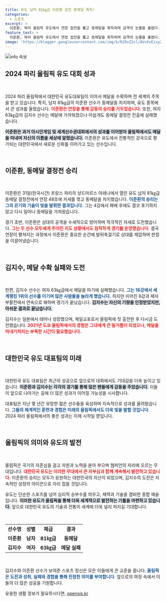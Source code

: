 ```yaml
---
title: 유도 남자 81㎏급 이준환 값진 동메달 획득!
categories:
  - 스포츠
excerpt: >
  이준환, 파리 올림픽 유도에서 연장 접전을 뚫고 동메달을 획득하며 감격의 눈물을 흘렸다. 반면, 제일교포 3세 김지수는 세계 1위에 맞서 패배하며 메달의 꿈이 무산됐다. 클릭해서 이들의 치열한 승부를 확인해보세요!
feature_text: >
  이준환, 파리 올림픽 유도에서 연장 접전을 뚫고 동메달을 획득하며 감격의 눈물을 흘렸다. 반면, 제일교포 3세 김지수는 세계 1위에 맞서 패배하며 메달의 꿈이 무산됐다. 클릭해서 이들의 치열한 승부를 확인해보세요!
image: 'https://blogger.googleusercontent.com/img/b/R29vZ2xl/AVvXsEixyZcFfHzMRdzZMjFBmAUKJYCLCGyLL1o632UiGVXcaFdKo_bkvkuCioo0uUKlGfBVcT3P84aROyZIXSBEx3Aw5nCQ3pTgDom1WDC4m8eifvWiAmWEEVb4x6G_l8C0QH225ldMjyaFvpxGEBGNO37VmDTDMHGhJPq73UglMfDca1-0aw/s1600/blogspot.png'
---
```


<p><img src="https://blogger.googleusercontent.com/img/b/R29vZ2xl/AVvXsEixyZcFfHzMRdzZMjFBmAUKJYCLCGyLL1o632UiGVXcaFdKo_bkvkuCioo0uUKlGfBVcT3P84aROyZIXSBEx3Aw5nCQ3pTgDom1WDC4m8eifvWiAmWEEVb4x6G_l8C0QH225ldMjyaFvpxGEBGNO37VmDTDMHGhJPq73UglMfDca1-0aw/s1600/blogspot.png" alt="info 속보" /></p>

<h2 data-ke-size="size26">2024 파리 올림픽 유도 대회 성과</h2>

<p data-ke-size="size16">&nbsp;</p>

<p>2024 파리 올림픽에서 대한민국 유도대표팀이 이어서 메달을 수확하며 전 세계의 주목을 받고 있습니다. 특히, 남자 81㎏급의 이준환 선수가 동메달을 차지하며, 유도 종목에서 큰 성과를 올렸습니다. <b><span style="color: #ee2323;">이준환은 연장을 통해 감동의 승리를 거두었습니다.</span></b> 또한, 여자 63㎏급의 김지수 선수는 메달에 가까워졌으나 아쉽게도 동메달 결정전 진출에 실패했습니다.</p>

<p><b><span style="background-color: #21538527;">이준환은 과거 아시안게임 및 세계선수권대회에서의 성과를 이어받아 올림픽에서도 메달을 따내며 자신의 이름을 세상에 알렸습니다.</span></b> 이준환은 유도에서 전통적인 강국으로 평가되는 대한민국에서 새로운 신화를 이어가고 있는 선수입니다.</p>

<p data-ke-size="size16">&nbsp;</p>

<h2 data-ke-size="size26">이준환, 동메달 결정전 승리</h2>

<p data-ke-size="size16">&nbsp;</p>

<p>이준환은 31일(한국시간) 프랑스 파리의 샹드마르스 아레나에서 열린 유도 남자 81㎏급 동메달 결정전에서 연장 48초에 카세를 꺾고 동메달을 차지했습니다. <b><span style="color: #1a5490;">이준환의 승리는 그의 끈기와 기술이 빛을 발휘한 결과입니다.</span></b> 그는 4강에서 패배 후에도 결코 포기하지 않고 다시 일어나 동메달을 가져왔습니다. </p>

<p>경기 초반, 이준환은 상대의 공격을 수세적으로 방어하며 적극적인 자세로 도전했습니다. <b><span style="color: #ee2323;">그는 두 선수 모두에게 주어진 지도 상황에서도 침착하게 경기를 운영했습니다.</span></b> 결국 연장이 펼쳐지는 과정에서 이준환은 중요한 순간에 발뒤축걸기로 상대를 제압하며 판정을 이끌어냈습니다.</p>

<p data-ke-size="size16">&nbsp;</p>

<h2 data-ke-size="size26">김지수, 메달 수확 실패와 도전</h2>

<p data-ke-size="size16">&nbsp;</p>

<p>한편, 김지수 선수는 여자 63㎏급에서 메달을 따기에 실패했습니다. <b><span style="color: #1a5490;">그는 16강에서 세계랭킹 1위의 선수를 이기며 많은 사람들을 놀라게 했습니다.</span></b> 하지만 이어진 8강과 패자부활전에서 연속으로 패하며 경기가 끝났습니다. <b><span style="background-color: #21538527;">김지수는 자신의 기량을 인정받았지만, 아쉬운 결과로 끝났습니다.</span></b></p>

<p>김지수는 일본에서 태어나 성장했으며, 재일교포로서 올림픽에 첫 출전한 후 다시금 도전했습니다. <b><span style="color: #ee2323;">2021년 도쿄 올림픽에서의 경험은 그녀에게 큰 밑거름이 되었으나, 메달을 따내기까지는 부족한 시간이 필요했습니다.</span></b></p>

<p data-ke-size="size16">&nbsp;</p>

<h2 data-ke-size="size26">대한민국 유도 대표팀의 미래</h2>

<p data-ke-size="size16">&nbsp;</p>

<p>대한민국 유도 대표팀은 최근의 성공으로 앞으로의 대회에서도 기대감을 더욱 높이고 있습니다. <b><span style="background-color: #21538527;">이준환과 김지수는 각각의 경기를 통해 많은 팬들에게 감동을 주었습니다.</span></b> 이들이 앞으로 나아가는 길에 더 많은 성과가 이어질 가능성을 시사합니다.</p>

<p>대표팀은 지난 몇 년간 유망한 젊은 선수들을 육성하며 지속적으로 성과를 올려왔습니다. <b><span style="color: #1a5490;">그들의 체계적인 훈련과 경험은 미래의 올림픽에서도 더욱 빛을 발할 것입니다.</span></b> 2024 파리 올림픽에서의 좋은 성과는 이제 시작일 뿐입니다.</p>

<p data-ke-size="size16">&nbsp;</p>

<h2 data-ke-size="size26">올림픽의 의미와 유도의 발전</h2>

<p data-ke-size="size16">&nbsp;</p>

<p>올림픽은 국가의 자존심을 걸고 자원과 노력을 쏟아 부으며 챔피언의 자리에 오르는 무대입니다. <b><span style="color: #ee2323;">대한민국 유도는 이러한 무대에서 큰 자부심과 함께 계속해서 발전하고 있습니다.</span></b> 이준환의 승리는 모두가 응원하는 대한민국의 자산이 되었으며, 김지수의 도전은 지속적인 성장의 아이콘으로 자리 잡을 것입니다.</p>

<p>유도는 단순한 스포츠를 넘어 심리적 승부수를 띄우고, 체력과 기술을 겸비한 종합 예술입니다. <b><span style="background-color: #21538527;">이러한 유도가 올림픽을 통해 더욱 세계적으로 발전하는 기틀을 마련하고 있습니다.</span></b> 앞으로 대한민국 유도의 기술과 전통이 세계에 더욱 널리 퍼지길 기대합니다.</p>

<p data-ke-size="size16">&nbsp;</p>

<table style="width: 100%; border-collapse: collapse;">
<tr>
<td style="text-align: center; height: 17px;"><b>선수명</b></td>
<td style="text-align: center; height: 17px;"><b>성별</b></td>
<td style="text-align: center; height: 17px;"><b>체급</b></td>
<td style="text-align: center; height: 17px;"><b>결과</b></td>
</tr>
<tr>
<td style="text-align: center; height: 17px;"><b>이준환</b></td>
<td style="text-align: center; height: 17px;"><b>남자</b></td>
<td style="text-align: center; height: 17px;"><b>81㎏급</b></td>
<td style="text-align: center; height: 17px;"><b>동메달</b></td>
</tr>
<tr>
<td style="text-align: center; height: 17px;"><b>김지수</b></td>
<td style="text-align: center; height: 17px;"><b>여자</b></td>
<td style="text-align: center; height: 17px;"><b>63㎏급</b></td>
<td style="text-align: center; height: 17px;"><b>메달 실패</b></td>
</tr>
</table>

<p data-ke-size="size16">&nbsp;</p>

<p>김지수와 이준환 선수가 보여준 스포츠 정신은 모든 이들에게 큰 교훈을 줍니다. <b><span style="color: #1a5490;">올림픽은 도전과 성취, 실패와 경험을 통해 진정한 의미를 부여합니다.</span></b> 앞으로의 여정 속에서 이들의 더 많은 성공을 기원합니다.</p>
유용한 생활 정보가 필요하시다면, <a href="https://opensis.kr" rel="dofollow">opensis.kr</a>


